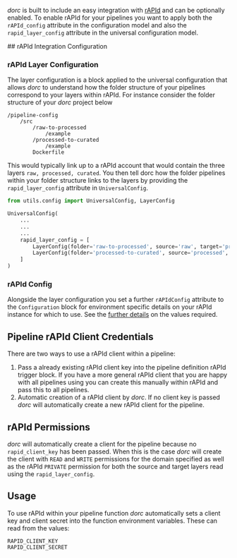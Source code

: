 *dorc* is built to include an easy integration with [rAPId](https://rapid.readthedocs.io/en/latest/) and can be optionally enabled. To enable rAPId for your pipelines you want to apply both the `rAPId_config` attribute in the configuration model and also the `rapid_layer_config` attribute in the universal configuration model.

## rAPId Integration Configuration

### rAPId Layer Configuration

The layer configuration is a block applied to the universal configuration that allows *dorc* to understand how the folder structure of your pipelines correspond to your layers within rAPId. For instance consider the folder structure of your *dorc* project below

```
/pipeline-config
    /src
        /raw-to-processed
            /example
        /processed-to-curated
            /example
        Dockerfile
```

This would typically link up to a rAPId account that would contain the three layers `raw, processed, curated`. You then tell dorc how the folder pipelines within your folder structure links to the layers by providing the `rapid_layer_config` attribute in `UniversalConfig`.

```python
from utils.config import UniversalConfig, LayerConfig

UniversalConfig(
    ...
    ...
    ...
    rapid_layer_config = [
        LayerConfig(folder='raw-to-processed', source='raw', target='processed'),
        LayerConfig(folder='processed-to-curated', source='processed', target='curated')
    ]
)
```

### rAPId Config

Alongside the layer configuration you set a further `rAPIdConfig` attribute to the `Configuration` block for environment specific details on your rAPId instance for which to use. See the [further details](/config/#rapid-configuration) on the values required.

## Pipeline rAPId Client Credentials

There are two ways to use a rAPId client within a pipeline:

1. Pass a already existing rAPId client key into the pipeline definition rAPId trigger block. If you have a more general rAPId client that you are happy with all pipelines using you can create this manually within rAPId and pass this to all pipelines.
2. Automatic creation of a rAPId client by *dorc*. If no client key is passed *dorc* will automatically create a new rAPId client for the pipeline.


## rAPId Permissions

*dorc* will automatically create a client for the pipeline because no `rapid_client_key` has been passed. When this is the case *dorc* will create the client with `READ` and `WRITE` permissions for the domain specified as well as the rAPId `PRIVATE` permission for both the source and target layers read using the `rapid_layer_config`.

## Usage

To use rAPId within your pipeline function *dorc* automatically sets a client key and client secret into the function environment variables. These can read from the values:

```
RAPID_CLIENT_KEY
RAPID_CLIENT_SECRET
```
